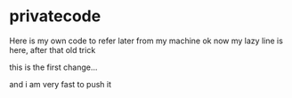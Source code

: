 # privatecode
Here is my own code to refer later from my machine
ok now my lazy line is here, after that old trick


this is the first change... 



and i am very fast to push it




